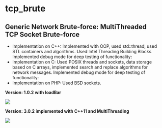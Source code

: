 # tcp_brute

## Generic Network Brute-force: MultiThreaded TCP Socket Brute-force

- Implementation on C++: Implemented with OOP, used std::thread, used STL containers and algorithms. Used Intel Threading Building Blocks. Implemented debug mode for deep testing of functionality:
- Implementation on C: Used POSIX threads and sockets, data storage based on C arrays, implemented search and replace algorithms for network messages. Implemented debug mode for deep testing of functionality:
- Implementation on PHP: Used BSD sockets.

**Version: 1.0.2 with loadBar**

<img src="https://pbs.twimg.com/media/DloufMTWwAAR5Jq.jpg">

**Version: 3.0.2 implemented with C++11 and MultiThreading**

<img src="https://lh6.googleusercontent.com/KL4RPwsaAx3sqUEtyx-zEXOSE0xj_J9gHD4ubgSmkfug_IhK3YZZ2ajjOrlI9Df6BJrY9Jui_xEYW2YK0LCP=w1920-h957">


